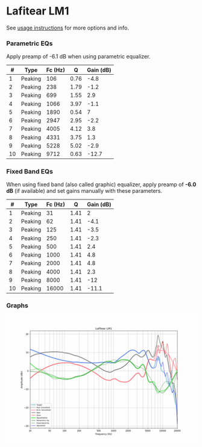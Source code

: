 # Lafitear LM1
See [usage instructions](https://github.com/jaakkopasanen/AutoEq#usage) for more options and info.

### Parametric EQs
Apply preamp of -6.1 dB when using parametric equalizer.

|   # | Type    |   Fc (Hz) |    Q |   Gain (dB) |
|-----|---------|-----------|------|-------------|
|   1 | Peaking |       106 | 0.76 |        -4.8 |
|   2 | Peaking |       238 | 1.79 |        -1.2 |
|   3 | Peaking |       699 | 1.55 |         2.9 |
|   4 | Peaking |      1066 | 3.97 |        -1.1 |
|   5 | Peaking |      1890 | 0.54 |         7   |
|   6 | Peaking |      2947 | 2.95 |        -2.2 |
|   7 | Peaking |      4005 | 4.12 |         3.8 |
|   8 | Peaking |      4331 | 3.75 |         1.3 |
|   9 | Peaking |      5228 | 5.02 |        -2.9 |
|  10 | Peaking |      9712 | 0.63 |       -12.7 |

### Fixed Band EQs
When using fixed band (also called graphic) equalizer, apply preamp of **-6.0 dB** (if available) and set gains manually with these parameters.

|   # | Type    |   Fc (Hz) |    Q |   Gain (dB) |
|-----|---------|-----------|------|-------------|
|   1 | Peaking |        31 | 1.41 |         2   |
|   2 | Peaking |        62 | 1.41 |        -4.1 |
|   3 | Peaking |       125 | 1.41 |        -3.5 |
|   4 | Peaking |       250 | 1.41 |        -2.3 |
|   5 | Peaking |       500 | 1.41 |         2.4 |
|   6 | Peaking |      1000 | 1.41 |         4.8 |
|   7 | Peaking |      2000 | 1.41 |         4.8 |
|   8 | Peaking |      4000 | 1.41 |         2.3 |
|   9 | Peaking |      8000 | 1.41 |       -12   |
|  10 | Peaking |     16000 | 1.41 |       -11.1 |

### Graphs
![](./Lafitear%20LM1.png)
